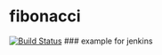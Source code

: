 # fibonacci
[![Build Status](http://44.208.152.102/buildStatus/icon?job=fibonacci)](http://44.208.152.102/job/fibonacci/) ### example for jenkins
